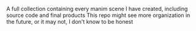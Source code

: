 A full collection containing every manim scene I have created, including source code and final products
This repo might see more organization in the future, or it may not, I don't know to be honest
